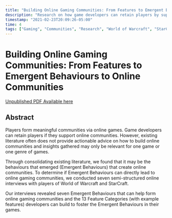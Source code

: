 ```yaml
---
title: "Building Online Gaming Communities: From Features to Emergent Behaviours to Online Communities"
description: "Research on how game developers can retain players by supporting online communities through emergent behaviors."
timestamp: "2021-02-23T20:09:26-05:00"
time: 4
tags: ["Gaming", "Communities", "Research", "World of Warcraft", "StarCraft"]
---
```


# Building Online Gaming Communities: From Features to Emergent Behaviours to Online Communities

[Unpublished PDF Available here](https://drive.google.com/file/d/1jZgUw4aBWC4MJocizFBiDQwtWmx2Gp2G/view?usp=sharing)

## Abstract

Players form meaningful communities via online games. Game developers can retain players if they support online communities. However, existing literature often does not provide actionable advice on how to build online communities and insights gathered may only be relevant for one game or one genre of games.

Through consolidating existing literature, we found that it may be the behaviours that emerged (Emergent Behaviours) that create online communities. To determine if Emergent Behaviours can directly lead to online gaming communities, we conducted seven semi-structured online interviews with players of World of Warcraft and StarCraft.

Our interviews revealed seven Emergent Behaviours that can help form online gaming communities and the 13 Feature Categories (with example features) developers can build to foster the Emergent Behaviours in their games. 